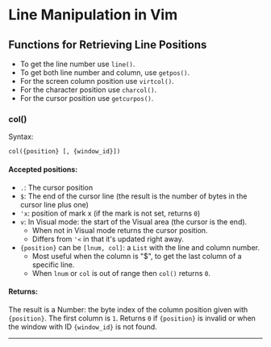 

# Line Manipulation in Vim



## Functions for Retrieving Line Positions

* To get the line number use `line()`.
* To get both line number and column, use `getpos()`.
* For the screen column position use `virtcol()`.
* For the character position use `charcol()`.
* For the cursor position use `getcurpos()`.

### col()
Syntax:
```vim
col({position} [, {window_id}])
```
#### Accepted positions:
* `.`: The cursor position
* `$`: The end of the cursor line (the result is the number of bytes in the cursor line plus one)
* `'x`: position of mark x (if the mark is not set, returns `0`)
* `v`: In Visual mode: the start of the Visual area (the cursor is the end).
    * When not in Visual mode returns the cursor position.
    * Differs from `'<` in that it's updated right away.
* `{position}` can be `[lnum, col]`: a `List` with the line and column number.
    * Most useful when the column is "$", to get the last column of a specific line.
    * When `lnum` or `col` is out of range then `col()` returns `0`.

#### Returns:
The result is a Number: the byte index of the column position given with `{position}`.
The first column is `1`.
Returns `0` if `{position}` is invalid or when the window with ID `{window_id}` is not found.

---

